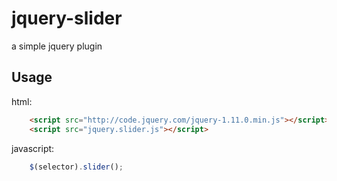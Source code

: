 jquery-slider
=============

a simple jquery plugin

## Usage

html:
```html
    <script src="http://code.jquery.com/jquery-1.11.0.min.js"></script>
    <script src="jquery.slider.js"></script>
```

javascript:
```javascript
    $(selector).slider();
```
